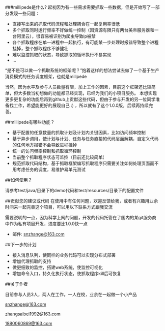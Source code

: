 ###millipede是什么?
起初因为有一些需求需要抓取一些数据，但是开始写了一部分发现一些问题：

* 直接写出来的抓取代码流程和处理耦合在一起复用率很低
* 多个抓取同时运行频率不好做统一控制（因资源有限只有两台美帝服务器和一台阿里云），很容易被识别为爬虫导致ip被禁
* 各个抓取程序在单一进程中一起执行，有可能某一步处理时报错导致整个进程挂掉，整个抓取程序不够健壮
* 难以监控抓取的状态，导致抓取的循环执行不易实现
* ...

“是不是可以做一个抓取系统的框架呢？”抱着这样的想法尝试去做了一个基于生产消费模式的任务调度框架，也就是millpede

当然，因为水平及参与人员数量有限，加上工作的因素，目前这个框架还比较简单，但大多数当初想做的功能都已经实现，已经为我们的小项目服务。
本想实现更多更复杂的功能后再到github上贡献这些代码，但由于参与开发的另一位同学准备找工作，希望能更好的展现自己 :) ，所以就有了这个1.0.0版，后续再持续完善。


##millipede有哪些功能？

* 基于配置的任意数量的抓取计划及计划内关键因素，比如访问频率控制
* 基于异步调用，使计划与计划、任务与任务直接的代码层面解耦，自定义代码的任何地方报错不会导致进程挂掉
* 统一的访问频率控制和抓取循环控制
* 当前整个抓取程序状态可监控（目前还比较简单）
* 规范抓取代码结构，基于抓取框架编写抓取程序只需要关注如何处理页面而不用考虑任务的调度，易维护易单元测试

##如何使用？

请参考test/java/目录下的demo代码和test/resources/目录下的配置文件

##贡献您的建议或代码
在使用中有任何问题，欢迎反馈给我，或者有兴趣用业余时间来一起完善这个项目，可以用以下联系方式跟我交流

需要说明的一点，因为科学上网的问题，开发的代码托管在了国内的某git服务商中作为私有项目开发，进度要比1.0.0快一点

* 邮件: snzhange@163.com


##下一步的计划
* 接入消息队列，使同样的业务代码可以实现分布式部署
* 增加代理抓取的支持
* 做更细致的监控，搭建web系统，使监控可视化
* 增加命令入口，持久化执行状态，使抓取程序kill后可恢复

##关于作者

目前参与人员3人，两人在工作，一人在校，业余在一起做一个小产品

snzhange@163.com

zhangsaibei1992@163.com

1880060869@163.com